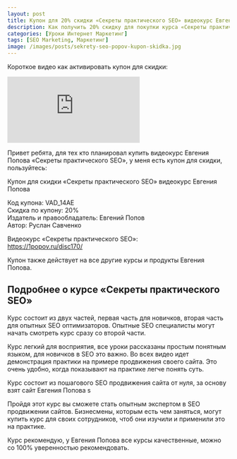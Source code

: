```yaml
---
layout: post
title: Купон для 20% скидки «Секреты практического SEO» видеокурс Евгения Попова
description: Как получить 20% скидку для покупки курса «Секреты практического SEO»
categories: [Уроки Интернет Маркетинг]
tags: [SEO Marketing, Маркетинг]
image: /images/posts/sekrety-seo-popov-kupon-skidka.jpg
---
```

Короткое видео как активировать купон для скидки:
<div class="yt-video-container-1">
    <iframe src="https://www.youtube.com/embed/AqVM4B6EEcg?rel=0" frameborder="0" allowfullscreen></iframe>
</div>

Привет ребята, для тех кто планировал купить видеокурс Евгения Попова «Секреты практического SEO», у меня есть купон для скидки, пользуйтесь:

Купон для скидки «Секреты практического SEO» видеокурс Евгения Попова  

Код купона: VAD_14AE  
Скидка по купону: 20%  
Издатель и правообладатель: Евгений Попов  
Автор: Руслан Савченко  

Видеокурс «Секреты практического SEO»:  
https://1popov.ru/disc170/  

Купон также действует на все другие курсы и продукты Евгения Попова.

<h2>Подробнее о курсе «Секреты практического SEO» </h2>

Курс состоит из двух частей, первая часть для новичков, вторая часть для опытных SEO оптимизаторов. Опытные SEO специалисты могут начать смотреть курс сразу со второй части.

Курс легкий для восприятия, все уроки рассказаны простым понятным языком, для новичков в SEO это важно. Во всех видео идет демонстрация практики на примере продвижения своего сайта. Это очень удобно, когда показывают на практике легче понять суть.

Курс состоит из пошагового SEO продвижения сайта от нуля, за основу взят сайт Евгения Попова s

Пройдя этот курс вы сможете стать опытным экспертом в SEO продвижении сайтов. Бизнесмены, которым есть чем заняться, могут купить курс для своих сотрудников, чтоб они изучили и применили это на практике.

Курс рекомендую, у Евгения Попова все курсы качественные, можно со 100% уверенностью рекомендовать.
